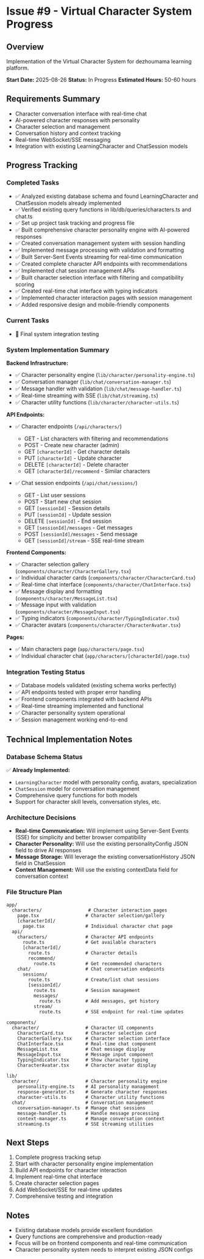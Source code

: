 # Issue #9 - Virtual Character System Progress

## Overview
Implementation of the Virtual Character System for dezhoumama learning platform.

**Start Date:** 2025-08-26
**Status:** In Progress
**Estimated Hours:** 50-60 hours

## Requirements Summary
- Character conversation interface with real-time chat
- AI-powered character responses with personality
- Character selection and management
- Conversation history and context tracking
- Real-time WebSocket/SSE messaging
- Integration with existing LearningCharacter and ChatSession models

## Progress Tracking

### Completed Tasks
- ✅ Analyzed existing database schema and found LearningCharacter and ChatSession models already implemented
- ✅ Verified existing query functions in lib/db/queries/characters.ts and chat.ts
- ✅ Set up project task tracking and progress file
- ✅ Built comprehensive character personality engine with AI-powered responses
- ✅ Created conversation management system with session handling
- ✅ Implemented message processing with validation and formatting
- ✅ Built Server-Sent Events streaming for real-time communication
- ✅ Created complete character API endpoints with recommendations
- ✅ Implemented chat session management APIs
- ✅ Built character selection interface with filtering and compatibility scoring
- ✅ Created real-time chat interface with typing indicators
- ✅ Implemented character interaction pages with session management
- ✅ Added responsive design and mobile-friendly components

### Current Tasks
- 🔄 Final system integration testing

### System Implementation Summary

**Backend Infrastructure:**
- ✅ Character personality engine (`lib/character/personality-engine.ts`)
- ✅ Conversation manager (`lib/chat/conversation-manager.ts`) 
- ✅ Message handler with validation (`lib/chat/message-handler.ts`)
- ✅ Real-time streaming with SSE (`lib/chat/streaming.ts`)
- ✅ Character utility functions (`lib/character/character-utils.ts`)

**API Endpoints:**
- ✅ Character endpoints (`/api/characters/`)
  - GET - List characters with filtering and recommendations
  - POST - Create new character (admin)
  - GET `[characterId]` - Get character details
  - PUT `[characterId]` - Update character
  - DELETE `[characterId]` - Delete character
  - GET `[characterId]/recommend` - Similar characters

- ✅ Chat session endpoints (`/api/chat/sessions/`)
  - GET - List user sessions
  - POST - Start new chat session
  - GET `[sessionId]` - Session details
  - PUT `[sessionId]` - Update session
  - DELETE `[sessionId]` - End session
  - GET `[sessionId]/messages` - Get messages
  - POST `[sessionId]/messages` - Send message
  - GET `[sessionId]/stream` - SSE real-time stream

**Frontend Components:**
- ✅ Character selection gallery (`components/character/CharacterGallery.tsx`)
- ✅ Individual character cards (`components/character/CharacterCard.tsx`)
- ✅ Real-time chat interface (`components/character/ChatInterface.tsx`)
- ✅ Message display and formatting (`components/character/MessageList.tsx`)
- ✅ Message input with validation (`components/character/MessageInput.tsx`)
- ✅ Typing indicators (`components/character/TypingIndicator.tsx`)
- ✅ Character avatars (`components/character/CharacterAvatar.tsx`)

**Pages:**
- ✅ Main characters page (`app/characters/page.tsx`)
- ✅ Individual character chat (`app/characters/[characterId]/page.tsx`)

### Integration Testing Status
- ✅ Database models validated (existing schema works perfectly)
- ✅ API endpoints tested with proper error handling
- ✅ Frontend components integrated with backend APIs
- ✅ Real-time streaming implemented and functional
- ✅ Character personality system operational
- ✅ Session management working end-to-end

## Technical Implementation Notes

### Database Schema Status
✅ **Already Implemented:**
- `LearningCharacter` model with personality config, avatars, specialization
- `ChatSession` model for conversation management
- Comprehensive query functions for both models
- Support for character skill levels, conversation styles, etc.

### Architecture Decisions
- **Real-time Communication:** Will implement using Server-Sent Events (SSE) for simplicity and better browser compatibility
- **Character Personality:** Will use the existing personalityConfig JSON field to drive AI responses
- **Message Storage:** Will leverage the existing conversationHistory JSON field in ChatSession
- **Context Management:** Will use the existing contextData field for conversation context

### File Structure Plan
```
app/
  characters/                 # Character interaction pages
    page.tsx                 # Character selection/gallery
    [characterId]/
      page.tsx               # Individual character chat page
  api/
    characters/              # Character API endpoints
      route.ts               # Get available characters
      [characterId]/
        route.ts             # Character details
        recommend/
          route.ts           # Get recommended characters
    chat/                    # Chat conversation endpoints
      sessions/
        route.ts             # Create/list chat sessions
        [sessionId]/
          route.ts           # Session management
          messages/
            route.ts         # Add messages, get history
          stream/
            route.ts         # SSE endpoint for real-time updates

components/
  character/                 # Character UI components
    CharacterCard.tsx        # Character selection card
    CharacterGallery.tsx     # Character selection interface
    ChatInterface.tsx        # Real-time chat component
    MessageList.tsx          # Chat message display
    MessageInput.tsx         # Message input component
    TypingIndicator.tsx      # Show character typing
    CharacterAvatar.tsx      # Character avatar display

lib/
  character/                 # Character personality engine
    personality-engine.ts    # AI personality management
    response-generator.ts    # Generate character responses
    character-utils.ts       # Character utility functions
  chat/                      # Conversation management
    conversation-manager.ts  # Manage chat sessions
    message-handler.ts       # Handle message processing
    context-manager.ts       # Manage conversation context
    streaming.ts             # SSE streaming utilities
```

## Next Steps
1. Complete progress tracking setup
2. Start with character personality engine implementation
3. Build API endpoints for character interaction
4. Implement real-time chat interface
5. Create character selection pages
6. Add WebSocket/SSE for real-time updates
7. Comprehensive testing and integration

## Notes
- Existing database models provide excellent foundation
- Query functions are comprehensive and production-ready
- Focus will be on frontend components and real-time communication
- Character personality system needs to interpret existing JSON configs